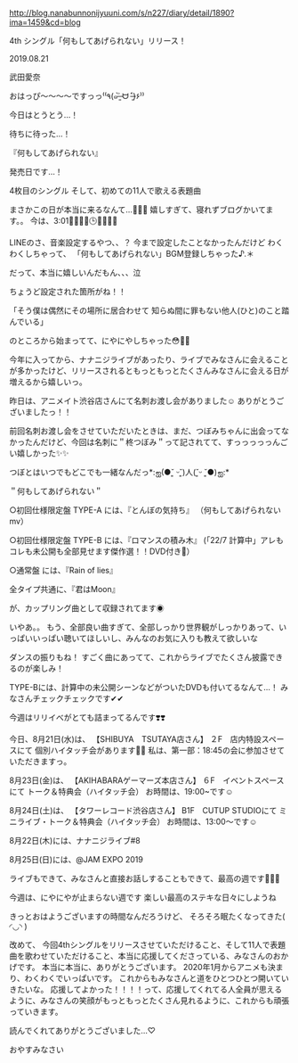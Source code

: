 http://blog.nanabunnonijyuuni.com/s/n227/diary/detail/1890?ima=1459&cd=blog





4th シングル「何もしてあげられない」リリース！

2019.08.21

武田愛奈




おはっぴ〜〜〜〜ですっっ⁽⁽٩(๑˃̶͈̀ ᗨ ˂̶͈́)۶⁾⁾





今日はとうとう…！

待ちに待った…！




『何もしてあげられない』




発売日です…！








4枚目のシングル
そして、初めての11人で歌える表題曲








まさかこの日が本当に来るなんて…🥺💓💓
嬉しすぎて、寝れずブログかいてます。。
今は、3:01✌🏻✌🏻🕒✌🏻✌🏻







LINEのさ、音楽設定するやつ、、？
今まで設定したことなかったんだけど
わくわくしちゃって、
「何もしてあげられない」BGM登録しちゃった♪.＊

だって、本当に嬉しいんだもん、、、泣




ちょうど設定された箇所がね！！

「そう僕は偶然にその場所に居合わせて
知らぬ間に罪もない他人(ひと)のこと踏んでいる」

のところから始まってて、にやにやしちゃった😳💓💓








今年に入ってから、ナナニジライブがあったり、ライブでみなさんに会えることが多かったけど、リリースされるともっともっとたくさんみなさんに会える日が増えるから嬉しいっ。





昨日は、アニメイト渋谷店さんにて名刺お渡し会がありました☺︎
ありがとうございましたっ！！




前回名刺お渡し会をさせていただいたときは、まだ、つぼみちゃんに出会ってなかったんだけど、今回は名刺に＂柊つぼみ＂って記されてて、すっっっっっんごい嬉しかった✨✨




つぼとはいつでもどこでも一緒なんだっ*:ஐ(●︎˘͈ ᵕ˘͈)人(˘͈ᵕ ˘͈●︎)ஐ:*









＂何もしてあげられない＂

○初回仕様限定盤 TYPE-A
には、『とんぼの気持ち』
（何もしてあげられない mv）

○初回仕様限定盤 TYPE-B
には、『ロマンスの積み木』
(「22/7 計算中」アレもコレも未公開も全部見せます傑作選！！DVD付き📀）

○通常盤
には、『Rain of lies』

全タイプ共通に、『君はMoon』

が、カップリング曲として収録されてます◉





いやあ。。
もう、全部良い曲すぎて、全部しっかり世界観がしっかりあって、いっぱいいっぱい聴いてほしいし、みんなのお気に入りも教えて欲しいな

ダンスの振りもね！
すごく曲にあってて、これからライブでたくさん披露できるのが楽しみ！






TYPE-Bには、計算中の未公開シーンなどがついたDVDも付いてるなんて…！
みなさんチェックチェックです✔︎✔︎







今週はリリイべがとても詰まってるんです❣️❣️



今日、8月21日(水)は、
【SHIBUYA　TSUTAYA店さん】
２F　店内特設スペースにて
個別ハイタッチ会があります🙌🏻
私は、第一部：18:45の会に参加させていただきますっ。






8月23日(金)は、
【AKIHABARAゲーマーズ本店さん】
６F　イベントスペースにて
トーク＆特典会（ハイタッチ会）
お時間は、19:00~です☺︎







8月24日(土)は、
【タワーレコード渋谷店さん】
B1F　CUTUP STUDIOにて
ミニライブ・トーク＆特典会（ハイタッチ会）
お時間は、13:00〜です☺︎











8月22日(木)には、ナナニジライブ#8

8月25日(日)には、@JAM EXPO 2019






ライブもできて、みなさんと直接お話しすることもできて、最高の週です🙈💓💓










今週は、にやにやが止まらない週です
楽しい最高のステキな日々にしようね














きっとおはようございますの時間なんだろうけど、
そろそろ眠たくなってきた( ◜︎◡︎◝︎ )





















改めて、
今回4thシングルをリリースさせていただけること、そして11人で表題曲を歌わせていただけること、本当に応援してくださっている、みなさんのおかげです。
本当に本当に、ありがとうございます。
2020年1月からアニメも決まり、わくわくでいっぱいです。
これからもみなさんと道をひとつひとつ開いていきたいな。
応援してよかった！！！！って、応援してくれてる人全員が思えるように、みなさんの笑顔がもっともっとたくさん見れるように、これからも頑張っていきます。



















読んでくれてありがとうございました…♡



おやすみなさい